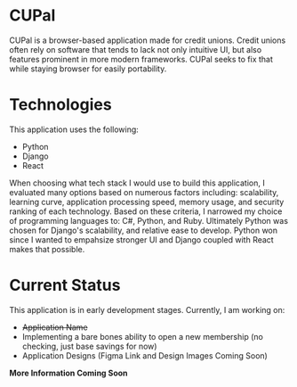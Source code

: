 # CUPal
CUPal is a browser-based application made for credit unions. Credit unions often rely on software that tends to lack not only intuitive UI, but also features prominent in more modern frameworks. CUPal seeks to fix that while staying browser for easily portability.

# Technologies
This application uses the following:
- Python
- Django
- React

When choosing what tech stack I would use to build this application, I evaluated many options based on numerous factors including: scalability, learning curve, application processing speed, memory usage, and security ranking of each technology. Based on these criteria, I narrowed my choice of programming languages to: C#, Python, and Ruby. Ultimately Python was chosen for Django's scalability, and relative ease to develop. Python won since I wanted to empahsize stronger UI and Django coupled with React makes that possible.

# Current Status
This application is in early development stages. Currently, I am working on:
- ~~Application Name~~
- Implementing a bare bones ability to open a new membership (no checking, just base savings for now)
- Application Designs (Figma Link and Design Images Coming Soon)

**More Information Coming Soon**